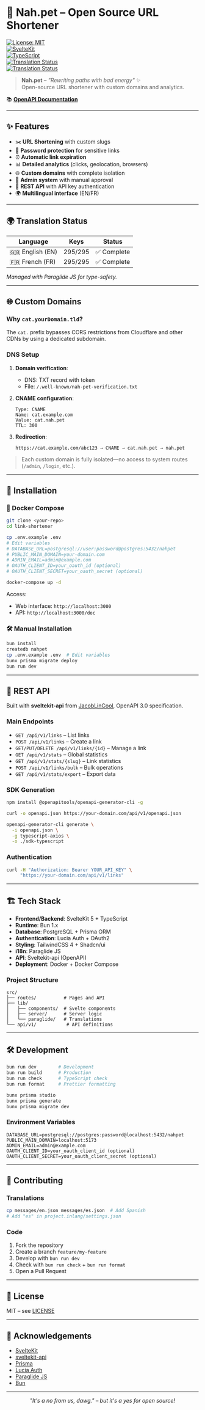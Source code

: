 # 🐾 Nah.pet – Open Source URL Shortener

[![License: MIT](https://img.shields.io/badge/License-MIT-yellow.svg)](https://opensource.org/licenses/MIT)  
[![SvelteKit](https://img.shields.io/badge/SvelteKit-FF3E00?style=flat&logo=svelte&logoColor=white)](https://kit.svelte.dev/)  
[![TypeScript](https://img.shields.io/badge/TypeScript-007ACC?style=flat&logo=typescript&logoColor=white)](https://www.typescriptlang.org/)  
[![Translation Status](https://img.shields.io/badge/EN-100%25-brightgreen)](https://inlang.com/m/gx6pgvp9/paraglide-js)  
[![Translation Status](https://img.shields.io/badge/FR-100%25-brightgreen)](https://inlang.com/m/gx6pgvp9/paraglide-js)

> **Nah.pet** – *"Rewriting paths with bad energy"* ✨  
> Open-source URL shortener with custom domains and analytics.

📚 **[OpenAPI Documentation](https://nah.pet/doc)**

---

## ✨ Features

- ✂️ **URL Shortening** with custom slugs  
- 🔐 **Password protection** for sensitive links  
- ⏰ **Automatic link expiration**  
- 📊 **Detailed analytics** (clicks, geolocation, browsers)  
- 🌐 **Custom domains** with complete isolation  
- 👥 **Admin system** with manual approval  
- 🔑 **REST API** with API key authentication  
- 🌍 **Multilingual interface** (EN/FR)

---

## 🌍 Translation Status

| Language | Keys | Status |
|----------|------|--------|
| 🇬🇧 English (EN) | 295/295 | ✅ Complete |
| 🇫🇷 French (FR)  | 295/295 | ✅ Complete |

*Managed with Paraglide JS for type-safety.*

---

## 🌐 Custom Domains

### Why `cat.yourDomain.tld`?
The `cat.` prefix bypasses CORS restrictions from Cloudflare and other CDNs by using a dedicated subdomain.

### DNS Setup

1. **Domain verification**:  
   - DNS: TXT record with token  
   - File: `/.well-known/nah-pet-verification.txt`  

2. **CNAME configuration**:  
   ```dns
   Type: CNAME
   Name: cat.example.com
   Value: cat.nah.pet
   TTL: 300
3. **Redirection**:

   ```
   https://cat.example.com/abc123 → CNAME → cat.nah.pet → nah.pet
   ```

> Each custom domain is fully isolated—no access to system routes (`/admin`, `/login`, etc.).

---

## 🚀 Installation

### 🐳 Docker Compose

```bash
git clone <your-repo>
cd link-shortener

cp .env.example .env
# Edit variables
# DATABASE_URL=postgresql://user:password@postgres:5432/nahpet
# PUBLIC_MAIN_DOMAIN=your-domain.com
# ADMIN_EMAIL=admin@example.com
# OAUTH_CLIENT_ID=your_oauth_id (optional)
# OAUTH_CLIENT_SECRET=your_oauth_secret (optional)

docker-compose up -d
```

Access:

* Web interface: `http://localhost:3000`
* API: `http://localhost:3000/doc`

### 🛠️ Manual Installation

```bash
bun install
createdb nahpet
cp .env.example .env  # Edit variables
bunx prisma migrate deploy
bun run dev
```

---

## 🔌 REST API

Built with **sveltekit-api** from [JacobLinCool](https://github.com/JacobLinCool), OpenAPI 3.0 specification.

### Main Endpoints

* `GET /api/v1/links` – List links
* `POST /api/v1/links` – Create a link
* `GET/PUT/DELETE /api/v1/links/{id}` – Manage a link
* `GET /api/v1/stats` – Global statistics
* `GET /api/v1/stats/{slug}` – Link statistics
* `POST /api/v1/links/bulk` – Bulk operations
* `GET /api/v1/stats/export` – Export data

### SDK Generation

```bash
npm install @openapitools/openapi-generator-cli -g

curl -o openapi.json https://your-domain.com/api/v1/openapi.json

openapi-generator-cli generate \
  -i openapi.json \
  -g typescript-axios \
  -o ./sdk-typescript
```

### Authentication

```bash
curl -H "Authorization: Bearer YOUR_API_KEY" \
     "https://your-domain.com/api/v1/links"
```

---

## 🏗️ Tech Stack

* **Frontend/Backend**: SvelteKit 5 + TypeScript
* **Runtime**: Bun 1.x
* **Database**: PostgreSQL + Prisma ORM
* **Authentication**: Lucia Auth + OAuth2
* **Styling**: TailwindCSS 4 + Shadcn/ui
* **i18n**: Paraglide JS
* **API**: Sveltekit-api (OpenAPI)
* **Deployment**: Docker + Docker Compose

### Project Structure

```
src/
├── routes/          # Pages and API
├── lib/
│   ├── components/  # Svelte components
│   ├── server/      # Server logic
│   └── paraglide/   # Translations
└── api/v1/           # API definitions
```

---

## 🛠️ Development

```bash
bun run dev        # Development
bun run build      # Production
bun run check      # TypeScript check
bun run format     # Prettier formatting

bunx prisma studio
bunx prisma generate
bunx prisma migrate dev
```

### Environment Variables

```env
DATABASE_URL=postgresql://postgres:password@localhost:5432/nahpet
PUBLIC_MAIN_DOMAIN=localhost:5173
ADMIN_EMAIL=admin@example.com
OAUTH_CLIENT_ID=your_oauth_client_id (optional)
OAUTH_CLIENT_SECRET=your_oauth_client_secret (optional)
```

---

## 🤝 Contributing

### Translations

```bash
cp messages/en.json messages/es.json  # Add Spanish
# Add "es" in project.inlang/settings.json
```

### Code

1. Fork the repository
2. Create a branch `feature/my-feature`
3. Develop with `bun run dev`
4. Check with `bun run check` + `bun run format`
5. Open a Pull Request

---

## 📄 License

MIT – see [LICENSE](LICENSE)

---

## 🙏 Acknowledgements

* [SvelteKit](https://kit.svelte.dev/)
* [sveltekit-api](https://github.com/JacobLinCool/sveltekit-api)
* [Prisma](https://prisma.io/)
* [Lucia Auth](https://lucia-auth.com/)
* [Paraglide JS](https://inlang.com/m/gx6pgvp9/paraglide-js)
* [Bun](https://bun.sh/)

---

<div align="center">
    <em>"It's a no from us, dawg." – but it's a yes for open source!</em>
</div>
